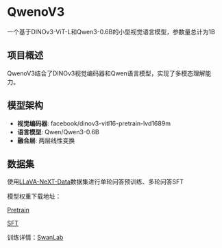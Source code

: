 # QwenoV3

一个基于DINOv3-ViT-L和Qwen3-0.6B的小型视觉语言模型，参数量总计为1B

## 项目概述

QwenoV3结合了DINOv3视觉编码器和Qwen语言模型，实现了多模态理解能力。


## 模型架构

- **视觉编码器**: facebook/dinov3-vitl16-pretrain-lvd1689m
- **语言模型**: Qwen/Qwen3-0.6B
- **融合层**: 两层线性变换

## 数据集

使用[LLaVA-NeXT-Data](https://huggingface.co/datasets/lmms-lab/LLaVA-NeXT-Data)数据集进行单轮问答预训练、多轮问答SFT

模型权重下载地址：

[Pretrain](https://pan.baidu.com/s/1A2QkAZf2avs-mtV2gD_7YQ?pwd=chif)

[SFT](https://pan.baidu.com/s/1irR0XOWI7_I_6jNcVSRsDw?pwd=3auy)

训练详情：[SwanLab](https://swanlab.cn/@tian_ye/MySmallVLM?utm_source=website_qr&utm_medium=qr_scan)








